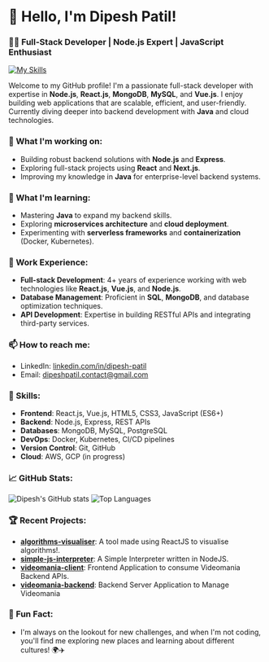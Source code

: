 # 👋 Hello, I'm Dipesh Patil!

### 🧑‍💻 Full-Stack Developer | Node.js Expert | JavaScript Enthusiast
[![My Skills](https://skillicons.dev/icons?i=js,html,css,wasm)](https://skillicons.dev)

Welcome to my GitHub profile! I'm a passionate full-stack developer with expertise in **Node.js**, **React.js**, **MongoDB**, **MySQL**, and **Vue.js**. I enjoy building web applications that are scalable, efficient, and user-friendly. Currently diving deeper into backend development with **Java** and cloud technologies.

### 🔭 What I'm working on:
- Building robust backend solutions with **Node.js** and **Express**.
- Exploring full-stack projects using **React** and **Next.js**.
- Improving my knowledge in **Java** for enterprise-level backend systems.

### 🌱 What I'm learning:
- Mastering **Java** to expand my backend skills.
- Exploring **microservices architecture** and **cloud deployment**.
- Experimenting with **serverless frameworks** and **containerization** (Docker, Kubernetes).

### 💼 Work Experience:
- **Full-stack Development**: 4+ years of experience working with web technologies like **React.js**, **Vue.js**, and **Node.js**.
- **Database Management**: Proficient in **SQL**, **MongoDB**, and database optimization techniques.
- **API Development**: Expertise in building RESTful APIs and integrating third-party services.

### 📫 How to reach me:
- LinkedIn: [linkedin.com/in/dipesh-patil](https://www.linkedin.com/in/dipesh-patil)
- Email: dipeshpatil.contact@gmail.com

### 🚀 Skills:
- **Frontend**: React.js, Vue.js, HTML5, CSS3, JavaScript (ES6+)
- **Backend**: Node.js, Express, REST APIs
- **Databases**: MongoDB, MySQL, PostgreSQL
- **DevOps**: Docker, Kubernetes, CI/CD pipelines
- **Version Control**: Git, GitHub
- **Cloud**: AWS, GCP (in progress)

### 📈 GitHub Stats:
![Dipesh's GitHub stats](https://github-readme-stats.vercel.app/api?username=dipeshpatil&show_icons=true&theme=radical)
![Top Languages](https://github-readme-stats.vercel.app/api/top-langs/?username=dipeshpatil&layout=compact&theme=radical)

### 🏆 Recent Projects:
- **[algorithms-visualiser](https://github.com/dipeshpatil/algorithms-visualiser)**: A tool made using ReactJS to visualise algorithms!.
- **[simple-js-interpreter](https://github.com/dipeshpatil/simple-js-interpreter)**: A Simple Interpreter written in NodeJS.
- **[videomania-client](https://github.com/dipeshpatil/videomania-client)**: Frontend Application to consume Videomania Backend APIs.
- **[videomania-backend](https://github.com/dipeshpatil/videomania-backend)**: Backend Server Application to Manage Videomania

### 🌟 Fun Fact:
- I'm always on the lookout for new challenges, and when I'm not coding, you'll find me exploring new places and learning about different cultures! 🌍✈️
